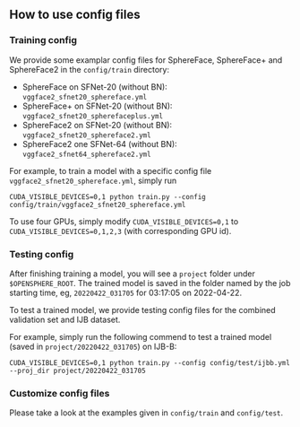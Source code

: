 ## How to use config files

### Training config

We provide some examplar config files for SphereFace, SphereFace+ and SphereFace2 in the `config/train` directory:
- SphereFace on SFNet-20 (without BN): `vggface2_sfnet20_sphereface.yml`
- SphereFace+ on SFNet-20 (without BN): `vggface2_sfnet20_spherefaceplus.yml`
- SphereFace2 on SFNet-20 (without BN): `vggface2_sfnet20_sphereface2.yml`
- SphereFace2 one SFNet-64 (without BN): `vggface2_sfnet64_sphereface2.yml`

For example, to train a model with a specific config file `vggface2_sfnet20_sphereface.yml`, simply run

```console
CUDA_VISIBLE_DEVICES=0,1 python train.py --config config/train/vggface2_sfnet20_sphereface.yml
```

To use four GPUs, simply modify `CUDA_VISIBLE_DEVICES=0,1` to `CUDA_VISIBLE_DEVICES=0,1,2,3` (with corresponding GPU id).

### Testing config

After finishing training a model, you will see a `project` folder under `$OPENSPHERE_ROOT`. The trained model is saved in the folder named by the job starting time, eg, `20220422_031705` for 03:17:05 on 2022-04-22.

To test a trained model, we provide testing config files for the combined validation set and IJB dataset.

For example, simply run the following commend to test a trained model (saved in `project/20220422_031705`) on IJB-B:

```console
CUDA_VISIBLE_DEVICES=0,1 python train.py --config config/test/ijbb.yml --proj_dir project/20220422_031705
```
### Customize config files

Please take a look at the examples given in `config/train` and `config/test`.
